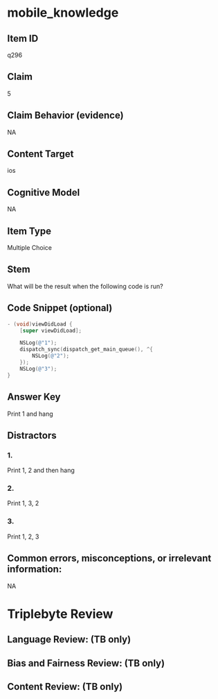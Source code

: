 # mobile_knowledge

## Item ID
q296

## Claim
5

## Claim Behavior (evidence)
NA

## Content Target
ios

## Cognitive Model
NA

## Item Type
Multiple Choice

## Stem
What will be the result when the following code is run?

## Code Snippet (optional)
```objectivec
- (void)viewDidLoad {
    [super viewDidLoad];

    NSLog(@"1");
    dispatch_sync(dispatch_get_main_queue(), ^{
        NSLog(@"2");
    });
    NSLog(@"3");
}
```

## Answer Key
Print 1 and hang

## Distractors

### 1.
Print 1, 2 and then hang

### 2.
Print 1, 3, 2

### 3.
Print 1, 2, 3

## Common errors, misconceptions, or irrelevant information:
NA

# Triplebyte Review


## Language Review: (TB only)


## Bias and Fairness Review: (TB only)


## Content Review: (TB only)

